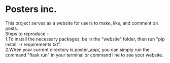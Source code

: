 # Posters inc.
This project serves as a website for users to make, like, and comment on posts.  
Steps to reproduce -  
1.To install the necessary packages, be in the "website" folder, then run "pip install -r requirements.txt".  
2.When your current directory is poster_app/, you can simply run the command "flask run" in your terminal or command line to see your website.  
